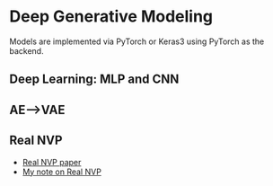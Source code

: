 # Deep Generative Modeling

Models are implemented via PyTorch or Keras3 using PyTorch as the backend.

## Deep Learning: MLP and CNN

## AE-->VAE

## Real NVP
* [Real NVP paper](https://arxiv.org/pdf/1605.08803)
* [My note on Real NVP](RealNVP/real_nvp.pdf)

  


